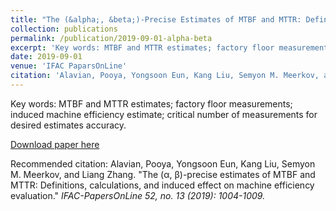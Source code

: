 ```yaml
---
title: "The (&alpha;, &beta;)-Precise Estimates of MTBF and MTTR: Definitions, Calculations, and Induced Effect on Machine Efficiency Evaluation"
collection: publications
permalink: /publication/2019-09-01-alpha-beta
excerpt: 'Key words: MTBF and MTTR estimates; factory floor measurements; induced machine efficiency estimate; critical number of measurements for desired estimates accuracy.'
date: 2019-09-01
venue: 'IFAC PaparsOnLine'
citation: 'Alavian, Pooya, Yongsoon Eun, Kang Liu, Semyon M. Meerkov, and Liang Zhang. "The (&alpha;, &beta;)-precise estimates of MTBF and MTTR: Definitions, calculations, and induced effect on machine efficiency evaluation." <i>IFAC-PapersOnLine<i> 52, no. 13 (2019): 1004-1009.'
---
```

Key words: MTBF and MTTR estimates; factory floor measurements; induced machine efficiency estimate; critical number of measurements for desired estimates accuracy.

[Download paper here](https://www.sciencedirect.com/science/article/pii/S2405896319313047)

Recommended citation: Alavian, Pooya, Yongsoon Eun, Kang Liu, Semyon M. Meerkov, and Liang Zhang. "The (&alpha;, &beta;)-precise estimates of MTBF and MTTR: Definitions, calculations, and induced effect on machine efficiency evaluation." <i>IFAC-PapersOnLine<i> 52, no. 13 (2019): 1004-1009.